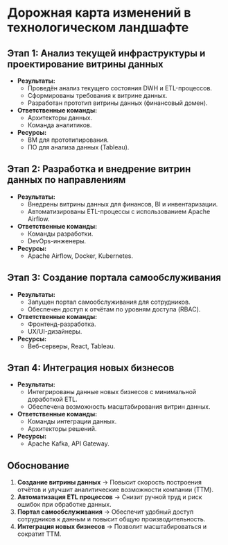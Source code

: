 # Дорожная карта изменений в технологическом ландшафте

## **Этап 1: Анализ текущей инфраструктуры и проектирование витрины данных**
- **Результаты:**
    - Проведён анализ текущего состояния DWH и ETL-процессов.
    - Сформированы требования к витрине данных.
    - Разработан прототип витрины данных (финансовый домен).
- **Ответственные команды:**
    - Архитекторы данных.
    - Команда аналитиков.
- **Ресурсы:**
    - ВМ для прототипирования.
    - ПО для анализа данных (Tableau).

## **Этап 2: Разработка и внедрение витрин данных по направлениям**
- **Результаты:**
    - Внедрены витрины данных для финансов, BI и инвентаризации.
    - Автоматизированы ETL-процессы с использованием Apache Airflow.
- **Ответственные команды:**
    - Команды разработки.
    - DevOps-инженеры.
- **Ресурсы:**
    - Apache Airflow, Docker, Kubernetes.

## **Этап 3: Создание портала самообслуживания**
- **Результаты:**
    - Запущен портал самообслуживания для сотрудников.
    - Обеспечен доступ к отчётам по уровням доступа (RBAC).
- **Ответственные команды:**
    - Фронтенд-разработка.
    - UX/UI-дизайнеры.
- **Ресурсы:**
    - Веб-серверы, React, Tableau.

## **Этап 4: Интеграция новых бизнесов**
- **Результаты:**
    - Интегрированы данные новых бизнесов с минимальной доработкой ETL.
    - Обеспечена возможность масштабирования витрин данных.
- **Ответственные команды:**
    - Команды интеграции данных.
    - Архитекторы решений.
- **Ресурсы:**
    - Apache Kafka, API Gateway.

## **Обоснование**
1. **Создание витрины данных** 
   -> Повысит скорость построения отчётов и улучшит аналитические возможности компании (TTM).
2. **Автоматизация ETL процессов**
   -> Снизит ручной труд и риск ошибок при обработке данных.
3. **Портал самообслуживания**
   -> Обеспечит удобный доступ сотрудников к данным и повысит общую производительность.
4. **Интеграция новых бизнесов**
   -> Позволит масштабироваться и сократит TTM.


